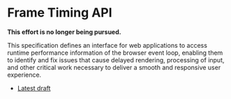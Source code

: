 # Frame Timing API

**This effort is no longer being pursued.**

This specification defines an interface for web applications to access runtime performance information of the browser event loop, enabling them to identify and fix issues that cause delayed rendering, processing of input, and other critical work necessary to deliver a smooth and responsive user experience.

* [Latest draft](http://w3c.github.io/frame-timing)
